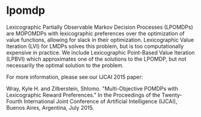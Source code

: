 lpomdp
======

Lexicographic Partially Observable Markov Decision Processes (LPOMDPs) are MOPOMDPs with lexicographic preferences over the optimization of value functions, allowing for slack in their optimization. Lexicographic Value Iteration (LVI) for LMDPs solves this problem, but is too computationally expensive in practice. We include Lexicographic Point-Based Value Iteration (LPBVI) which approximates one of the solutions to the LPOMDP, but not necessarily the optimal solution to the problem.

For more information, please see our IJCAI 2015 paper:

Wray, Kyle H. and Zilberstein, Shlomo. "Multi-Objective POMDPs with Lexicographic Reward Preferences." In the Proceedings of the Twenty-Fourth International Joint Conference of Artificial Intelligence (IJCAI), Buenos Aires, Argentina, July 2015.
